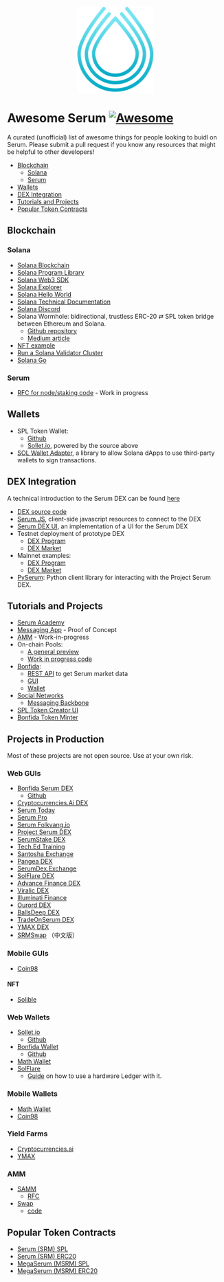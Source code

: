 <p align="center">
<img height="200" src="/logo-serum.png">
</p>

# Awesome Serum [![Awesome](https://awesome.re/badge.svg)](https://awesome.re)

A curated (unofficial) list of awesome things for people looking to buidl on Serum.
Please submit a pull request if you know any resources that might be helpful to other developers!

- [Blockchain](#blockchain)
  - [Solana](#solana)
  - [Serum](#serum)
- [Wallets](#wallets)
- [DEX Integration](#dex-integration)
- [Tutorials and Projects](#tutorials-and-projects)
- [Popular Token Contracts](#popular-token-contracts)

## Blockchain

### Solana

- [Solana Blockchain](https://github.com/solana-labs/solana)
- [Solana Program Library](https://github.com/solana-labs/solana-program-library)
- [Solana Web3 SDK](https://github.com/solana-labs/solana-web3.js)
- [Solana Explorer](https://github.com/solana-labs/solana/tree/master/explorer)
- [Solana Hello World](https://github.com/solana-labs/example-helloworld)
- [Solana Technical Documentation](https://docs.solana.com/)
- [Solana Discord](https://solana.com/discord)
- Solana Wormhole: bidirectional, trustless ERC-20 ⇄ SPL token bridge between Ethereum and Solana.
  - [Github repository](https://github.com/certusone/wormhole)
  - [Medium article](https://medium.com/certus-one/introducing-the-wormhole-bridge-24911b7335f7)
- [NFT example](https://spl.solana.com/token#example-create-a-non-fungible-token)
- [Run a Solana Validator Cluster](https://github.com/project-serum/validators)
- [Solana Go](https://github.com/dfuse-io/solana-go)

### Serum

- [RFC for node/staking code](https://github.com/project-serum/rfcs/blob/master/text/0001-registry.md) - Work in progress

## Wallets

- SPL Token Wallet:
  - [Github](https://github.com/serum-foundation/spl-token-wallet)
  - [Sollet.io](https://sollet.io/), powered by the source above
- [SOL Wallet Adapter](https://github.com/project-serum/sol-wallet-adapter), a library to allow Solana dApps to use third-party wallets to sign transactions.

## DEX Integration

A technical introduction to the Serum DEX can be found [here](https://docs.google.com/document/d/1isGJES4jzQutI0GtQGuqtrBUqeHxl_xJNXdtOv4SdII/edit?usp=sharing)

- [DEX source code](https://github.com/project-serum/serum-dex)
- [Serum.JS](https://github.com/project-serum/serum-js), client-side javascript resources to connect to the DEX
- [Serum DEX UI](https://github.com/project-serum/serum-dex-ui), an implementation of a UI for the Serum DEX
- Testnet deployment of prototype DEX
  - [DEX Program](https://explorer.solana.com/address/9JipvuvjcirpYf8mzYQtozXeYtQLWY67LaZCiANSMNgs)
  - [DEX Market](https://explorer.solana.com/address/2tJ2LVReFCZF81Ej4MAQHEr1kRSmk6QQ5XSnzjC9KJNj)
- Mainnet examples:
  - [DEX Program](https://explorer.solana.com/address/4ckmDgGdxQoPDLUkDT3vHgSAkzA3QRdNq5ywwY4sUSJn)
  - [DEX Market](https://explorer.solana.com/address/8AcVjMG2LTbpkjNoyq8RwysokqZunkjy3d5JDzxC6BJa)
- [PySerum](https://github.com/serum-community/pyserum): Python client library for interacting with the Project Serum DEX.

## Tutorials and Projects

- [Serum Academy](https://serum-academy.com)
- [Messaging App](https://github.com/kemargrant/soltalk) - Proof of Concept
- [AMM](https://github.com/solana-labs/solana-program-library/tree/master/token-swap) - Work-in-progress
- On-chain Pools:
  - [A general preview](https://docs.google.com/document/d/1lmMZRKkxMFOtGOEZOFEKYL7syqv-4QT87F0o55fc35Y/edit)
  - [Work in progress code](https://github.com/project-serum/serum-dex/tree/pool-wip/pool)
- [Bonfida](https://bonfida.com/):
  - [REST API](https://bonfida.com/blog/articles/serum-api) to get Serum market data
  - [GUI](https://github.com/dr497/serum-dex-ui)
  - [Wallet](https://github.com/dr497/spl-token-wallet)
- [Social Networks](https://github.com/project-serum/rfcs/pull/6)
  - [Messaging Backbone](https://github.com/project-serum/messaging-backbone-v1)
- [SPL Token Creator UI](https://www.spl-token-ui.com/)
- [Bonfida Token Minter](https://bonfida.com/mint)


## Projects in Production

Most of these projects are not open source. Use at your own risk.

### Web GUIs

- [Bonfida Serum DEX](https://bonfida.com/dex)
  - [Github](https://github.com/dr497/serum-dex-ui)
- [Cryptocurrencies.Ai DEX](https://dex.cryptocurrencies.ai/)
- [Serum Today](https://serum.today)
- [Serum Pro](https://serumpro.org)
- [Serum Folkvang.io](https://serum-mirror.folkvang.io/)
- [Project Serum DEX](https://dex.projectserum.com)
- [SerumStake DEX](https://dex.serumstakers.com)
- [Tech.Ed Training](https://serum.techedtraining.com/)
- [Santosha Exchange](https://exchange.santosha.digital)
- [Pangea DEX](https://pangeadex.com/)
- [SerumDex.Exchange](https://serumdex.exchange)
- [SolFlare DEX](https://dex.solflare.com)
- [Advance Finance DEX](https://advance.finance)
- [Viralic DEX](https://dex.viralic.io)
- [Illuminati Finance](http://illuminati.finance/serum)
- [Ourord DEX](https://dex.ourord.com)
- [BallsDeep DEX](https://serumdex.ballsdeep.me)
- [TradeOnSerum DEX](https://www.tradeonserum.com/)
- [YMAX DEX](https://ymax.finance/)
- [SRMSwap](https://srmswap.com/) （中文版）

### Mobile GUIs

- [Coin98](https://coin98.app)

#### NFT

- [Solible](https://solible.com)

### Web Wallets

- [Sollet.io](https://sollet.io)
  - [Github](https://github.com/project-serum/spl-token-wallet)
- [Bonfida Wallet](https://bonfida.com/wallet)
  - [Github](https://github.com/dr497/spl-token-wallet)
- [Math Wallet](https://mathwallet.org)
- [SolFlare](https://solflare.com)
  - [Guide](https://docs.solana.com/wallet-guide/ledger-live) on how to use a hardware Ledger with it.

### Mobile Wallets

- [Math Wallet](https://mathwallet.org)
- [Coin98](https://coin98.app)

### Yield Farms

- [Cryptocurrencies.ai](https://dex.cryptocurrencies.ai/rewards)
- [YMAX](https://ymax.finance/)

### AMM

- [SAMM](https://gitlab.com/OpinionatedGeek/samm)
  - [RFC](https://github.com/project-serum/rfcs/blob/master/text/0003-samm.md)
- [Swap](https://swap.projectserum.com/)
  - [code](https://github.com/project-serum/oyster-swap)

## Popular Token Contracts

- [Serum (SRM) SPL](https://explorer.solana.com/address/SRMuApVNdxXokk5GT7XD5cUUgXMBCoAz2LHeuAoKWRt)
- [Serum (SRM) ERC20](https://etherscan.io/token/0x476c5e26a75bd202a9683ffd34359c0cc15be0ff)
- [MegaSerum (MSRM) SPL](https://explorer.solana.com/address/MSRMcoVyrFxnSgo5uXwone5SKcGhT1KEJMFEkMEWf9L)
- [MegaSerum (MSRM) ERC20](https://etherscan.io/token/0x1320c8c64b9f2eAa851F70702e6C9FC1EE4E8Ce4)
